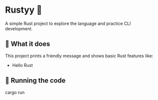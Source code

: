 # Rustyy 🚀

A simple Rust project to explore the language and practice CLI development.

## 🔧 What it does

This project prints a friendly message and shows basic Rust features like:

- Hello Rust

## 🧪 Running the code
cargo run
